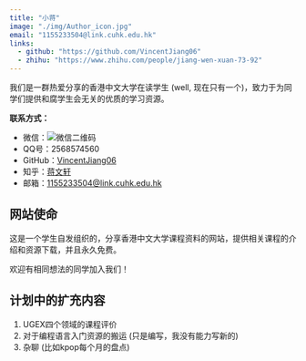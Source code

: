 ```yaml
---
title: "小蒋"
image: "./img/Author_icon.jpg"
email: "1155233504@link.cuhk.edu.hk"
links:
  - github: "https://github.com/VincentJiang06"
  - zhihu: "https://www.zhihu.com/people/jiang-wen-xuan-73-92"
---
```


我们是一群热爱分享的香港中文大学在读学生 (well, 现在只有一个)，致力于为同学们提供和腐学生会无关的优质的学习资源。

**联系方式：**
- 微信：![微信二维码](/img/wechat_info.jpg)
- QQ号：2568574560
- GitHub：[VincentJiang06](https://github.com/VincentJiang06)
- 知乎：[蒋文轩](https://www.zhihu.com/people/jiang-wen-xuan-73-92)
- 邮箱：1155233504@link.cuhk.edu.hk

## 网站使命

这是一个学生自发组织的，分享香港中文大学课程资料的网站，提供相关课程的介绍和资源下载，并且永久免费。

欢迎有相同想法的同学加入我们！

## 计划中的扩充内容
1. UGEX四个领域的课程评价
2. 对于编程语言入门资源的搬运 (只是编写，我没有能力写新的)
3. 杂聊 (比如kpop每个月的盘点)